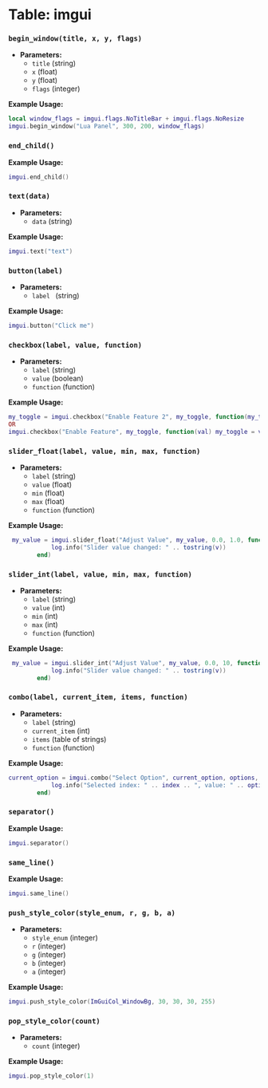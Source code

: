 # Table: imgui

### `begin_window(title, x, y, flags)`

- **Parameters:**
  - `title` (string)
  - `x` (float)
  - `y` (float)
  - `flags` (integer)
    
**Example Usage:**
```lua
local window_flags = imgui.flags.NoTitleBar + imgui.flags.NoResize
imgui.begin_window("Lua Panel", 300, 200, window_flags)
```

### `end_child()`
    
**Example Usage:**
```lua
imgui.end_child()
```

### `text(data)`

- **Parameters:**
  - `data` (string)

**Example Usage:**
```lua
imgui.text("text")
```

### `button(label)`

- **Parameters:**
  - `label ` (string)

**Example Usage:**
```lua
imgui.button("Click me")
```

### `checkbox(label, value, function)`

- **Parameters:**
  - `label` (string)
  - `value` (boolean)
  - `function` (function)

**Example Usage:**
```lua
my_toggle = imgui.checkbox("Enable Feature 2", my_toggle, function(my_toggle) log.info("test: " .. tostring(my_toggle)) end)
OR
imgui.checkbox("Enable Feature", my_toggle, function(val) my_toggle = val log.info("test: " .. tostring(val)) end)
```

### `slider_float(label, value, min, max, function)`

- **Parameters:**
  - `label` (string)
  - `value` (float)
  - `min` (float)
  - `max` (float)
  - `function` (function)

**Example Usage:**
```lua
 my_value = imgui.slider_float("Adjust Value", my_value, 0.0, 1.0, function(v)
            log.info("Slider value changed: " .. tostring(v))
        end)
```

### `slider_int(label, value, min, max, function)`

- **Parameters:**
  - `label` (string)
  - `value` (int)
  - `min` (int)
  - `max` (int)
  - `function` (function)

**Example Usage:**
```lua
 my_value = imgui.slider_int("Adjust Value", my_value, 0.0, 10, function(v)
            log.info("Slider value changed: " .. tostring(v))
        end)
```

### `combo(label, current_item, items, function)`

- **Parameters:**
  - `label` (string)
  - `current_item` (int)
  - `items` (table of strings)
  - `function` (function)

**Example Usage:**
```lua
current_option = imgui.combo("Select Option", current_option, options, function(index)
            log.info("Selected index: " .. index .. ", value: " .. options[index + 1])
        end)
```

### `separator()`

**Example Usage:**
```lua
imgui.separator()
```

### `same_line()`

**Example Usage:**
```lua
imgui.same_line()
```


### `push_style_color(style_enum, r, g, b, a)`

- **Parameters:**
  - `style_enum` (integer)
  - `r` (integer)
  - `g` (integer)
  - `b` (integer)
  - `a` (integer)

**Example Usage:**
```lua
imgui.push_style_color(ImGuiCol_WindowBg, 30, 30, 30, 255)
```

### `pop_style_color(count)`

- **Parameters:**
  - `count` (integer)

**Example Usage:**
```lua
imgui.pop_style_color(1)
```
